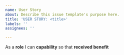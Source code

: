 ```yaml
---
name: User Story
about: Describe this issue template's purpose here.
title: 'USER STORY: <title>'
labels: ''
assignees: ''

---
```


As a **role** I can **capability** so that **received benefit**
